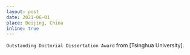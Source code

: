 ```yaml
---
layout: post
date: 2021-06-01
place: Beijing, China
inline: true
---
```


`Outstanding Doctorial Dissertation Award` from [Tsinghua University].
